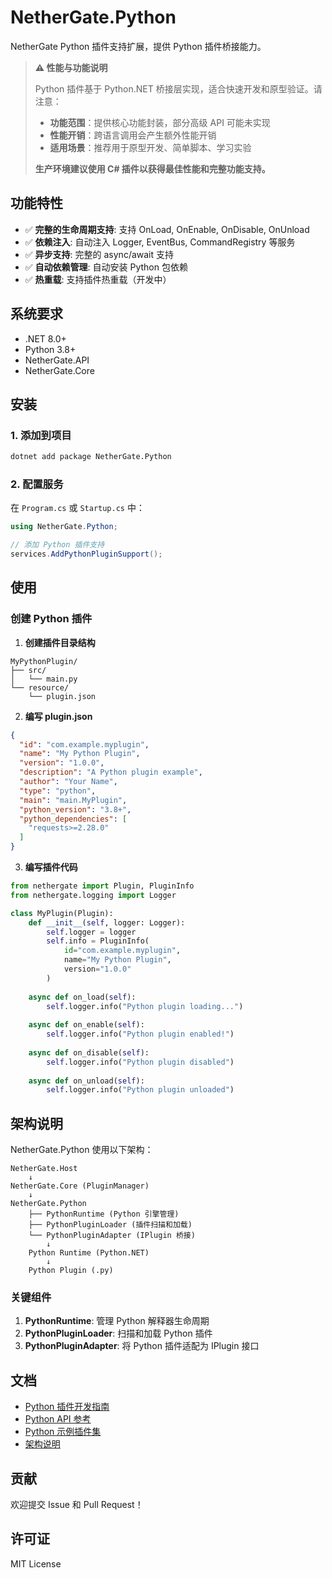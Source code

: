 # NetherGate.Python

NetherGate Python 插件支持扩展，提供 Python 插件桥接能力。

> **⚠️ 性能与功能说明**
>
> Python 插件基于 Python.NET 桥接层实现，适合快速开发和原型验证。请注意：
>
> - **功能范围**：提供核心功能封装，部分高级 API 可能未实现
> - **性能开销**：跨语言调用会产生额外性能开销
> - **适用场景**：推荐用于原型开发、简单脚本、学习实验
>
> **生产环境建议使用 C# 插件以获得最佳性能和完整功能支持。**

## 功能特性

- ✅ **完整的生命周期支持**: 支持 OnLoad, OnEnable, OnDisable, OnUnload
- ✅ **依赖注入**: 自动注入 Logger, EventBus, CommandRegistry 等服务
- ✅ **异步支持**: 完整的 async/await 支持
- ✅ **自动依赖管理**: 自动安装 Python 包依赖
- ✅ **热重载**: 支持插件热重载（开发中）

## 系统要求

- .NET 8.0+
- Python 3.8+
- NetherGate.API
- NetherGate.Core

## 安装

### 1. 添加到项目

```bash
dotnet add package NetherGate.Python
```

### 2. 配置服务

在 `Program.cs` 或 `Startup.cs` 中：

```csharp
using NetherGate.Python;

// 添加 Python 插件支持
services.AddPythonPluginSupport();
```

## 使用

### 创建 Python 插件

1. **创建插件目录结构**

```
MyPythonPlugin/
├── src/
│   └── main.py
└── resource/
    └── plugin.json
```

2. **编写 plugin.json**

```json
{
  "id": "com.example.myplugin",
  "name": "My Python Plugin",
  "version": "1.0.0",
  "description": "A Python plugin example",
  "author": "Your Name",
  "type": "python",
  "main": "main.MyPlugin",
  "python_version": "3.8+",
  "python_dependencies": [
    "requests>=2.28.0"
  ]
}
```

3. **编写插件代码**

```python
from nethergate import Plugin, PluginInfo
from nethergate.logging import Logger

class MyPlugin(Plugin):
    def __init__(self, logger: Logger):
        self.logger = logger
        self.info = PluginInfo(
            id="com.example.myplugin",
            name="My Python Plugin",
            version="1.0.0"
        )
    
    async def on_load(self):
        self.logger.info("Python plugin loading...")
    
    async def on_enable(self):
        self.logger.info("Python plugin enabled!")
    
    async def on_disable(self):
        self.logger.info("Python plugin disabled")
    
    async def on_unload(self):
        self.logger.info("Python plugin unloaded")
```

## 架构说明

NetherGate.Python 使用以下架构：

```
NetherGate.Host
    ↓
NetherGate.Core (PluginManager)
    ↓
NetherGate.Python
    ├── PythonRuntime (Python 引擎管理)
    ├── PythonPluginLoader (插件扫描和加载)
    └── PythonPluginAdapter (IPlugin 桥接)
        ↓
    Python Runtime (Python.NET)
        ↓
    Python Plugin (.py)
```

### 关键组件

1. **PythonRuntime**: 管理 Python 解释器生命周期
2. **PythonPluginLoader**: 扫描和加载 Python 插件
3. **PythonPluginAdapter**: 将 Python 插件适配为 IPlugin 接口

## 文档

- [Python 插件开发指南](../../docs/03-插件开发/Python插件开发指南.md)
- [Python API 参考](../../docs/08-参考/Python_API参考.md)
- [Python 示例插件集](../../docs/07-示例和最佳实践/Python示例插件集.md)
- [架构说明](../../docs/05-配置和部署/Python插件架构说明.md)

## 贡献

欢迎提交 Issue 和 Pull Request！

## 许可证

MIT License

